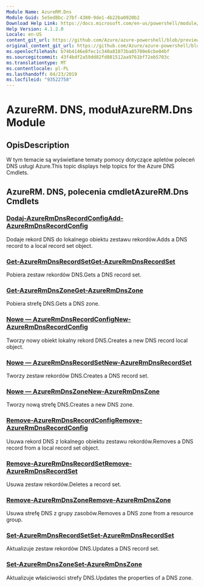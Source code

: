 ```yaml
---
Module Name: AzureRM.Dns
Module Guid: 5e5ed8bc-27bf-4380-9de1-4b22ba0920b2
Download Help Link: https://docs.microsoft.com/en-us/powershell/module/azurerm.dns
Help Version: 4.1.2.0
Locale: en-US
content_git_url: https://github.com/Azure/azure-powershell/blob/preview/src/ResourceManager/Dns/Commands.Dns/help/AzureRM.DNS.md
original_content_git_url: https://github.com/Azure/azure-powershell/blob/preview/src/ResourceManager/Dns/Commands.Dns/help/AzureRM.DNS.md
ms.openlocfilehash: b74b4146e8fec1c340a81073ba85780e6cbe04bf
ms.sourcegitcommit: 43f4bdf2a59dd82fd881512aa9761bf72eb5703c
ms.translationtype: MT
ms.contentlocale: pl-PL
ms.lasthandoff: 04/23/2019
ms.locfileid: "93522758"
---
```

# <span data-ttu-id="35f3f-101">AzureRM. DNS, moduł</span><span class="sxs-lookup"><span data-stu-id="35f3f-101">AzureRM.Dns Module</span></span>
## <span data-ttu-id="35f3f-102">Opis</span><span class="sxs-lookup"><span data-stu-id="35f3f-102">Description</span></span>
<span data-ttu-id="35f3f-103">W tym temacie są wyświetlane tematy pomocy dotyczące apletów poleceń DNS usługi Azure.</span><span class="sxs-lookup"><span data-stu-id="35f3f-103">This topic displays help topics for the Azure DNS Cmdlets.</span></span>

## <span data-ttu-id="35f3f-104">AzureRM. DNS, polecenia cmdlet</span><span class="sxs-lookup"><span data-stu-id="35f3f-104">AzureRM.Dns Cmdlets</span></span>
### [<span data-ttu-id="35f3f-105">Dodaj-AzureRmDnsRecordConfig</span><span class="sxs-lookup"><span data-stu-id="35f3f-105">Add-AzureRmDnsRecordConfig</span></span>](Add-AzureRmDnsRecordConfig.md)
<span data-ttu-id="35f3f-106">Dodaje rekord DNS do lokalnego obiektu zestawu rekordów.</span><span class="sxs-lookup"><span data-stu-id="35f3f-106">Adds a DNS record to a local record set object.</span></span>

### [<span data-ttu-id="35f3f-107">Get-AzureRmDnsRecordSet</span><span class="sxs-lookup"><span data-stu-id="35f3f-107">Get-AzureRmDnsRecordSet</span></span>](Get-AzureRmDnsRecordSet.md)
<span data-ttu-id="35f3f-108">Pobiera zestaw rekordów DNS.</span><span class="sxs-lookup"><span data-stu-id="35f3f-108">Gets a DNS record set.</span></span>

### [<span data-ttu-id="35f3f-109">Get-AzureRmDnsZone</span><span class="sxs-lookup"><span data-stu-id="35f3f-109">Get-AzureRmDnsZone</span></span>](Get-AzureRmDnsZone.md)
<span data-ttu-id="35f3f-110">Pobiera strefę DNS.</span><span class="sxs-lookup"><span data-stu-id="35f3f-110">Gets a DNS zone.</span></span>

### [<span data-ttu-id="35f3f-111">Nowe — AzureRmDnsRecordConfig</span><span class="sxs-lookup"><span data-stu-id="35f3f-111">New-AzureRmDnsRecordConfig</span></span>](New-AzureRmDnsRecordConfig.md)
<span data-ttu-id="35f3f-112">Tworzy nowy obiekt lokalny rekord DNS.</span><span class="sxs-lookup"><span data-stu-id="35f3f-112">Creates a new DNS record local object.</span></span>

### [<span data-ttu-id="35f3f-113">Nowe — AzureRmDnsRecordSet</span><span class="sxs-lookup"><span data-stu-id="35f3f-113">New-AzureRmDnsRecordSet</span></span>](New-AzureRmDnsRecordSet.md)
<span data-ttu-id="35f3f-114">Tworzy zestaw rekordów DNS.</span><span class="sxs-lookup"><span data-stu-id="35f3f-114">Creates a DNS record set.</span></span>

### [<span data-ttu-id="35f3f-115">Nowe — AzureRmDnsZone</span><span class="sxs-lookup"><span data-stu-id="35f3f-115">New-AzureRmDnsZone</span></span>](New-AzureRmDnsZone.md)
<span data-ttu-id="35f3f-116">Tworzy nową strefę DNS.</span><span class="sxs-lookup"><span data-stu-id="35f3f-116">Creates a new DNS zone.</span></span>

### [<span data-ttu-id="35f3f-117">Remove-AzureRmDnsRecordConfig</span><span class="sxs-lookup"><span data-stu-id="35f3f-117">Remove-AzureRmDnsRecordConfig</span></span>](Remove-AzureRmDnsRecordConfig.md)
<span data-ttu-id="35f3f-118">Usuwa rekord DNS z lokalnego obiektu zestawu rekordów.</span><span class="sxs-lookup"><span data-stu-id="35f3f-118">Removes a DNS record from a local record set object.</span></span>

### [<span data-ttu-id="35f3f-119">Remove-AzureRmDnsRecordSet</span><span class="sxs-lookup"><span data-stu-id="35f3f-119">Remove-AzureRmDnsRecordSet</span></span>](Remove-AzureRmDnsRecordSet.md)
<span data-ttu-id="35f3f-120">Usuwa zestaw rekordów.</span><span class="sxs-lookup"><span data-stu-id="35f3f-120">Deletes a record set.</span></span>

### [<span data-ttu-id="35f3f-121">Remove-AzureRmDnsZone</span><span class="sxs-lookup"><span data-stu-id="35f3f-121">Remove-AzureRmDnsZone</span></span>](Remove-AzureRmDnsZone.md)
<span data-ttu-id="35f3f-122">Usuwa strefę DNS z grupy zasobów.</span><span class="sxs-lookup"><span data-stu-id="35f3f-122">Removes a DNS zone from a resource group.</span></span>

### [<span data-ttu-id="35f3f-123">Set-AzureRmDnsRecordSet</span><span class="sxs-lookup"><span data-stu-id="35f3f-123">Set-AzureRmDnsRecordSet</span></span>](Set-AzureRmDnsRecordSet.md)
<span data-ttu-id="35f3f-124">Aktualizuje zestaw rekordów DNS.</span><span class="sxs-lookup"><span data-stu-id="35f3f-124">Updates a DNS record set.</span></span>

### [<span data-ttu-id="35f3f-125">Set-AzureRmDnsZone</span><span class="sxs-lookup"><span data-stu-id="35f3f-125">Set-AzureRmDnsZone</span></span>](Set-AzureRmDnsZone.md)
<span data-ttu-id="35f3f-126">Aktualizuje właściwości strefy DNS.</span><span class="sxs-lookup"><span data-stu-id="35f3f-126">Updates the properties of a DNS zone.</span></span>

